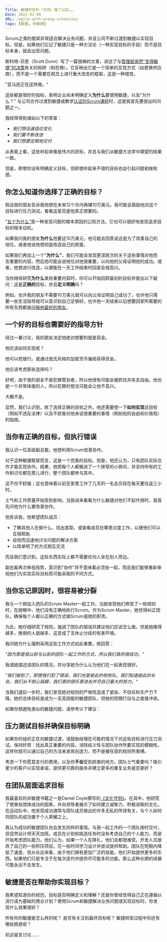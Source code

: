 ```yaml
---
Title: 敏捷的目的（方向）错了以后……
Date: 2021-01-09
URL: /agile-with-wrong-intention/
tags: [敏捷, 伪敏捷]
---
```


Scrum之类的框架非常适合解决业务问题，并且公司不断过渡到敏捷以实现目标。但是，如果他们忘记了敏捷只是一种方法论（一种实现目标的手段）而不是目标本身，就会出现问题。

斯科特-邓恩（Scott Dunn）写了一篇很棒的文章，讲述了与[管理层突然"变得敏捷"的决策](https://www.mountaingoatsoftware.com/blog/how-should-agile-teams-deal-with-leaders-who-wont-listen)有关的陷阱（和恐惧）。它反映出它是一个简单的实现方式（如更换供应商），而不是一个需要在观念上进行重大改变的框架，这是一种错觉。

"亚马逊正在这样做。"

这些都是很好的指标，表明企业尚未明确定义**为什么**要使用敏捷，以及"为什么？" 与公司合作过渡到敏捷或教学[认证的Scrum课程](/csm/)时，这是我首先要提出的问题之一。

我经常得到诸如以下的答案：

-   *我们想迅速适应变化*
-   *我们要不断改进*
-   *我们想更定期地交付*

从表面上看，这些听起来像是伟大的目标，并且与我们从敏捷方法学中期望的结果一致。

但是，即使你没有明确定义目标，但即使听起来不错的目标也会引起问题和挫败感。

你怎么知道你选择了正确的目标？
---------------

假设我的朋友告诉我他想在未来12个月内再赚10万美元。我可能会鼓励他对这个目标进行压力测试，看看这是否是他真正想要的。

"[五个为什么"](https://en.wikipedia.org/wiki/Five_whys)是一种发现问题的根本原因的公知方法，它也可以很好地发现追求目标的根本动机。

如果我问我的朋友**为什么**他要这10万美元，他可能会回答说这是为了改善自己的地位，或者他说他想彻底改造自己的房屋。

如果我们再加上一个"**为什么"**，我们可能会发现更深层次的关于这些事情对他而言重要的内容。然后他可能会说地位对他很重要，以向他的父母证明他的成功。或者，他想进行改造，以便能在一天工作结束时回家会很高兴。

当你继续研究**为什么**某些重要内容时，你可以开始回顾最初的目标并提出以下疑问：这是**正确的**目标，并且**定义明确**吗？

例如，也许我的朋友不需要10万美元就可以向父母证明自己成功了，也许他只需要一些生活指导就可以意识到自己足够好。也许他一天结束以后想要回家所需要的所有东西都是[问候他最好的朋友](https://condenaststore.com/featured/yes-i-came-back-i-always-come-back-harry-bliss.html)。

一个好的目标也需要好的指导方针
---------------

经过一番讨论，我的朋友决定他绝对想要的就是现金。

他应该如何实现呢？

他可以抢银行。或通过庞氏风格的加密货币骗局获得资金。

他应该考虑那些选择吗？

好吧，由于我的朋友不是犯罪策划者，所以他很有可能会被抓住并失去自由。他也是一个非常体面的人，所以犯罪的想法可能会让他不高兴。

大概不是。

显然，我们认识到，除了选择正确的目标之外，他还需要想一下**如何实现**该目标（例如不违反法律）以及不损害对他来说很重要的事情（例如他的自由和价值观）的指南。

当你有正确的目标，但执行错误
--------------

我认识一位高级副总裁，他想利用Scrum改善协作。

对于这种敏捷框架而言，这是一个完美的目标。但是，他还认为，只有团队实际合作才能实现协作。结果，他把每个人都搬进了一个狭窄的小房间，并坚持所有的工作和讨论都在那儿进行，整个团队都参与其中。

这不仅不舒服；这也意味着以前在家里工作了几天的一名会员现在每天要往返三小时。

士气和工作质量开始受到影响。当我进来看看为什么敏捷对他们不起作用时，我首先问他为什么要改善协作。

他告诉我，他希望团队成员：

-   了解其他人在做什么，找出差距，或查看成员在哪里过度工作，以便他们可以互相帮助
-   自信而迅速地讨论问题的解决方案
-   以简单明了的方式相互交流

而且我们意识到，这些东西实际上都不需要任何人坐在别人旁边。

副总裁再次审视局势，意识到"协作"并不意味着必须坐一起，而且我们能够重新审视他们为实现实际目标而可能采取的不同方式。

当你忘记原因时，很容易被分裂
--------------

我与一个刚加入团队的Scrum Master一起工作。当她发现他们修改了一些规则时，在她眼中，他们没有正确地执行Scrum。作为Scrum Master，她觉得纠正团队，确保每个人都以正确的方式做Scrum是她的职责。

为此，她仔细研究了规则，强调了团队的错误并建议他们应该怎么做。但是她推得越多，推倒的人就越多，这变成了无休止分歧的有害环境。

我问她为什么强制采用这些工作方式如此重要。她回答：

*"因为那是我以前与以前的团队一起工作的方式，所以我们真的很成功。"*

我请她描述该团队的情况，并分享她为什么认为他们在一起表现很好。

*"我们做到了。即使我们犯了错误，我们也是彼此的啦啦队。我们知道彼此的长处，我们从不担心踩脚，我们真的很乐意进去并尽自己最大的努力。"*

当我们退后一步时，我们发现她对规则的严格性造成了紧张、不信任和生产力下降。她的总体目标是成为一支高效能的敏捷团队，但她的短期行动与之直接冲突。

如果你想避免类似的敏捷问题，请参考以下建议：

压力测试目标并确保目标明确
-------------

如果你的组织正在向敏捷过渡，请鼓励经理在可能的情况下对这些目标进行压力测试。保持好奇：找出真正重要的内容。消除歧义性与团队协作所要实现的模糊性，这样你就可以通过自己的方法来发挥创造力，而不是被任意的规则所束缚。

考虑一下你愿意支付的费用，以及你**不会**受到损害的地方。团队士气重要吗？吸引更少的客户以实现承诺，提供更可靠的服务并建立更多的重复业务是否更好？ 

在团队层面追求目标
---------

我最喜欢的非敏捷书籍之一是Daniel Coyle撰写的[《文化守则》](http://danielcoyle.com/the-culture-code/)。在其中，他研究了使某些团体成功的因素，并向领导者展示了如何建立凝聚力、积极进取的文化。在运动队中，他发现成功通常与团队成员做出的许多无私的传球有关，与个人如何将团队的成功置于个人荣耀之上。

我认为成功的敏捷团队也会发生同样的事情。与我一起工作的一个团队按时交付，但显然设计师天天加班。成员在计划和挑选任务时没有考虑自己的个人能力，而是开始考虑团队能力。他们认为，如果一个人在挣扎，他们会都很难受。开发人员放弃了自己的一些积压项目，花一些时间学习设计并尝试提供帮助。团队在短期内降低了速度，但从长远来看，由于他们拥有更加广泛的技能，他们开始提供更多的东西。如果他们只是专注于在每次迭代中提供尽可能多的功能，那么这种长期的进展可能永远不会发生。

敏捷是否在帮助你实现目标？
-------------

我希望知道你的经历。目标是否明确定义和理解？还是你曾经觉得自己正在遵循以流行语为基础的商业计划？使用Scrum和敏捷解决业务问题或实现目标时，你发现什么效果很好？

所有你的敏捷是怎么样的呢？
是否有关注到最终目标呢？
敏捷转型过程中你还有哪些困惑呢？

欢迎留言讨论……